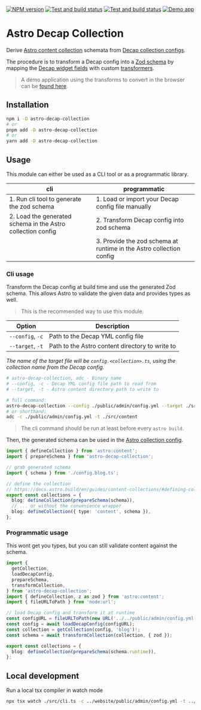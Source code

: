<a href="https://www.npmjs.com/package/astro-decap-collection"><img src="https://img.shields.io/npm/v/astro-decap-collection?style=for-the-badge&label=npm%20%40latest&logo=npm" alt="NPM version"/></a>
<a href="https://github.com/davidenke/astro-decap-collection/actions/workflows/main.yml"><img src="https://img.shields.io/github/actions/workflow/status/davidenke/astro-decap-collection/main.yml?style=for-the-badge&label=tests%20%2B%20build&logo=github&logoColor=white" alt="Test and build status"/></a>
<a href="https://github.com/davidenke/astro-decap-collection"><img src="https://img.shields.io/badge/github-sources-blue?style=for-the-badge&logo=github" alt="Test and build status"/></a>
<a href="https://davidenke.github.io/astro-decap-collection"><img src="https://img.shields.io/badge/demo-app-yellow?style=for-the-badge&logo=github&logoSize=50px" alt="Demo app"/></a>

# Astro Decap Collection

Derive [Astro content collection](https://docs.astro.build/en/guides/content-collections/) schemata from [Decap collection configs](https://decapcms.org/docs/configuration-options/#collections).

The procedure is to transform a Decap config into a [Zod schema](https://zod.dev/?id=basic-usage) by mapping the [Decap widget fields](https://decapcms.org/docs/widgets/) with custom [transformers](https://github.com/davidenke/astro-decap-collection/tree/main/src/transformers/).

> A demo application using the transforms to convert in the browser can be [found here](https://davidenke.github.io/astro-decap-collection).

## Installation

```bash
npm i -D astro-decap-collection
# or
pnpm add -D astro-decap-collection
# or
yarn add -D astro-decap-collection
```

## Usage

This module can either be used as a CLI tool or as a programmatic library.

| cli                                                         | programmatic                                                        |
| ----------------------------------------------------------- | ------------------------------------------------------------------- |
| 1. Run cli tool to generate the zod schema                  | 1. Load or import your Decap config file manually                   |
| 2. Load the generated schema in the Astro collection config | 2. Transform Decap config into zod schema                           |
|                                                             | 3. Provide the zod schema at runtime in the Astro collection config |

### Cli usage

Transform the Decap config at build time and use the generated Zod schema. This allows Astro to validate the given data and provides types as well.

> This is the recommended way to use this module.

| Option           | Description                                     |
| ---------------- | ----------------------------------------------- |
| `--config`, `-c` | Path to the Decap YML config file               |
| `--target`, `-t` | Path to the Astro content directory to write to |

_The name of the target file will be `config.<collection>.ts`, using the collection name from the Decap config._

```bash
# astro-decap-collection, adc - Binary name
# --config, -c - Decap YML config file path to read from
# --target, -t - Astro content directory path to write to

# full command:
astro-decap-collection --config ./public/admin/config.yml --target ./src/content
# or shorthand:
adc -c ./public/admin/config.yml -t ./src/content
```

> The cli command should be run at least before every `astro build`.

Then, the generated schema can be used in the [Astro collection config](https://docs.astro.build/en/guides/content-collections/#defining-collections).

```typescript
import { defineCollection } from 'astro:content';
import { prepareSchema } from 'astro-decap-collection';

// grab generated schema
import { schema } from './config.blog.ts';

// define the collection
// https://docs.astro.build/en/guides/content-collections/#defining-collections
export const collections = {
  blog: defineCollection(prepareSchema(schema)),
  // ... or without the convenience wrapper
  blog: defineCollection({ type: 'content', schema }),
};
```

### Programmatic usage

This wont get you types, but you can still validate content against the schema.

```typescript
import {
  getCollection,
  loadDecapConfig,
  prepareSchema,
  transformCollection,
} from 'astro-decap-collection';
import { defineCollection, z as zod } from 'astro:content';
import { fileURLToPath } from 'node:url';

// load Decap config and transform it at runtime
const configURL = fileURLToPath(new URL('../../public/admin/config.yml', import.meta.url));
const config = await loadDecapConfig(configURL);
const collection = getCollection(config, 'blog')!;
const schema = await transformCollection(collection, { zod });

export const collections = {
  blog: defineCollection(prepareSchema(schema.runtime)),
};
```

## Local development

Run a local tsx compiler in watch mode

```bash
npx tsx watch ./src/cli.ts -c ../website/public/admin/config.yml -t ../website/src/content
```
